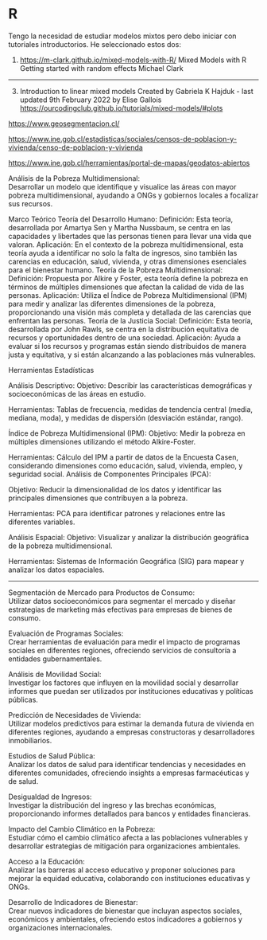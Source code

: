 # R

Tengo la necesidad de estudiar modelos mixtos pero debo iniciar con tutoriales introductorios. He seleccionado estos dos:

1. https://m-clark.github.io/mixed-models-with-R/
   Mixed Models with R
   Getting started with random effects
   Michael Clark


***
   
3. Introduction to linear mixed models
   Created by Gabriela K Hajduk - last updated 9th February 2022 by Elise Gallois
   https://ourcodingclub.github.io/tutorials/mixed-models/#plots

https://www.geosegmentacion.cl/

https://www.ine.gob.cl/estadisticas/sociales/censos-de-poblacion-y-vivienda/censo-de-poblacion-y-vivienda

https://www.ine.gob.cl/herramientas/portal-de-mapas/geodatos-abiertos

Análisis de la Pobreza Multidimensional:\
Desarrollar un modelo que identifique y visualice las áreas con mayor pobreza multidimensional, ayudando a ONGs y gobiernos locales a focalizar sus recursos.

Marco Teórico
Teoría del Desarrollo Humano:
Definición: Esta teoría, desarrollada por Amartya Sen y Martha Nussbaum, se centra en las capacidades y libertades que las personas tienen para llevar una vida que valoran.
Aplicación: En el contexto de la pobreza multidimensional, esta teoría ayuda a identificar no solo la falta de ingresos, sino también las carencias en educación, salud, vivienda, y otras dimensiones esenciales para el bienestar humano.
Teoría de la Pobreza Multidimensional:
Definición: Propuesta por Alkire y Foster, esta teoría define la pobreza en términos de múltiples dimensiones que afectan la calidad de vida de las personas.
Aplicación: Utiliza el Índice de Pobreza Multidimensional (IPM) para medir y analizar las diferentes dimensiones de la pobreza, proporcionando una visión más completa y detallada de las carencias que enfrentan las personas.
Teoría de la Justicia Social:
Definición: Esta teoría, desarrollada por John Rawls, se centra en la distribución equitativa de recursos y oportunidades dentro de una sociedad.
Aplicación: Ayuda a evaluar si los recursos y programas están siendo distribuidos de manera justa y equitativa, y si están alcanzando a las poblaciones más vulnerables.

Herramientas Estadísticas

Análisis Descriptivo:
Objetivo: Describir las características demográficas y socioeconómicas de las áreas en estudio.

Herramientas: Tablas de frecuencia, medidas de tendencia central (media, mediana, moda), y medidas de dispersión (desviación estándar, rango).

Índice de Pobreza Multidimensional (IPM):
Objetivo: Medir la pobreza en múltiples dimensiones utilizando el método Alkire-Foster.

Herramientas: Cálculo del IPM a partir de datos de la Encuesta Casen, considerando dimensiones como educación, salud, vivienda, empleo, y seguridad social.
Análisis de Componentes Principales (PCA):

Objetivo: Reducir la dimensionalidad de los datos y identificar las principales dimensiones que contribuyen a la pobreza.

Herramientas: PCA para identificar patrones y relaciones entre las diferentes variables.

Análisis Espacial:
Objetivo: Visualizar y analizar la distribución geográfica de la pobreza multidimensional.

Herramientas: Sistemas de Información Geográfica (SIG) para mapear y analizar los datos espaciales.

---

Segmentación de Mercado para Productos de Consumo:\
Utilizar datos socioeconómicos para segmentar el mercado y diseñar estrategias de marketing más efectivas para empresas de bienes de consumo.

Evaluación de Programas Sociales:\
Crear herramientas de evaluación para medir el impacto de programas sociales en diferentes regiones, ofreciendo servicios de consultoría a entidades gubernamentales.

Análisis de Movilidad Social:\
Investigar los factores que influyen en la movilidad social y desarrollar informes que puedan ser utilizados por instituciones educativas y políticas públicas.

Predicción de Necesidades de Vivienda:\
Utilizar modelos predictivos para estimar la demanda futura de vivienda en diferentes regiones, ayudando a empresas constructoras y desarrolladores inmobiliarios.

Estudios de Salud Pública:\
Analizar los datos de salud para identificar tendencias y necesidades en diferentes comunidades, ofreciendo insights a empresas farmacéuticas y de salud.

Desigualdad de Ingresos:\
Investigar la distribución del ingreso y las brechas económicas, proporcionando informes detallados para bancos y entidades financieras.

Impacto del Cambio Climático en la Pobreza:\
Estudiar cómo el cambio climático afecta a las poblaciones vulnerables y desarrollar estrategias de mitigación para organizaciones ambientales.

Acceso a la Educación:\
Analizar las barreras al acceso educativo y proponer soluciones para mejorar la equidad educativa, colaborando con instituciones educativas y ONGs.

Desarrollo de Indicadores de Bienestar:\
Crear nuevos indicadores de bienestar que incluyan aspectos sociales, económicos y ambientales, ofreciendo estos indicadores a gobiernos y organizaciones internacionales.

